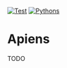 [![Test](https://github.com/kolypto/py-apiens/workflows/Test/badge.svg)](/kolypto/py-apiens/actions)
[![Pythons](https://img.shields.io/badge/python-3.9%E2%80%933.9-blue.svg)](noxfile.py)

Apiens
======

TODO
